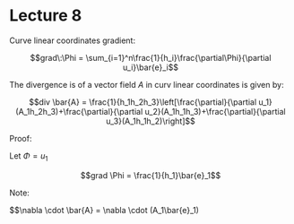 # Lecture 8

Curve linear coordinates gradient:

$$grad\:\Phi = \sum_{i=1}^n\frac{1}{h_i}\frac{\partial\Phi}{\partial u_i}\bar{e}_i$$

The divergence is of a vector field $A$ in curv linear coordinates is given by:

$$div \bar{A} = \frac{1}{h_1h_2h_3}\left[\frac{\partial}{\partial u_1}(A_1h_2h_3)+\frac{\partial}{\partial u_2}(A_1h_1h_3)+\frac{\partial}{\partial u_3}(A_1h_1h_2)\right]$$

Proof:

Let $\Phi=u_1$

$$grad \Phi = \frac{1}{h_1}\bar{e}_1$$

Note:

$$\nabla \cdot \bar{A} = \nabla \cdot (A_1\bar{e}_1)



